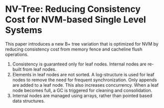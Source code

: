 # NV-Tree: Reducing Consistency Cost for NVM-based Single Level Systems


This paper introduces a new B+ tree variation that is optimized for NVM 
by reducing consistency cost from memory fence and cacheline flush operations.

1. Consistency is guaranteed only for leaf nodes. Internal nodes are re-built
from leaf nodes. 
2. Elements in leaf nodes are not sorted. A log-structure is used for leaf nodes to remove the need for frequent synchronization. Only appends are added
to a leaf node. This also increases concurrency. When a leaf node becomes full, a GC is triggered for cleaning and consolidation. 
3. Internal nodes are managed using arrays, rather than pointed based data
structures. 

